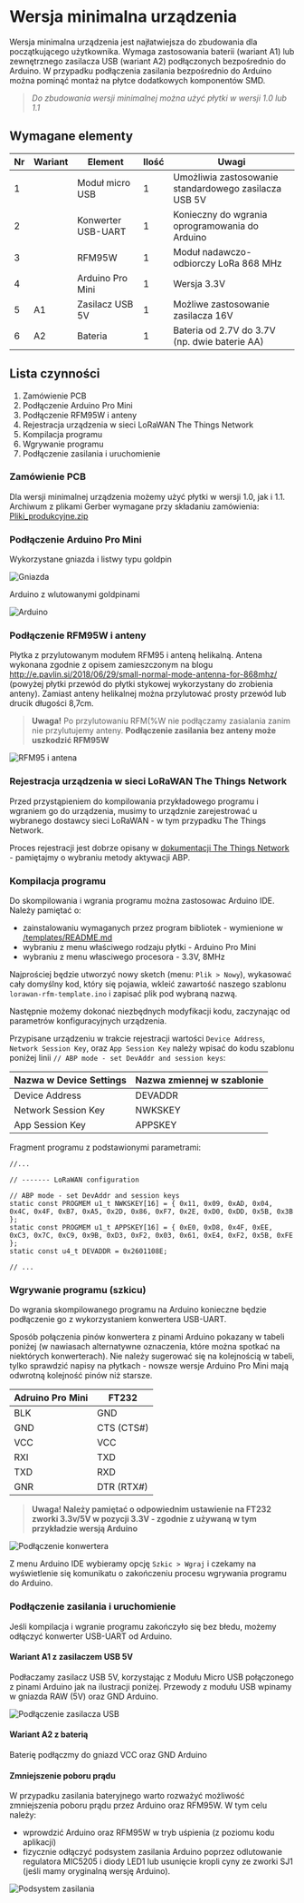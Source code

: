 # Wersja minimalna urządzenia

Wersja minimalna urządzenia jest najłatwiejsza do zbudowania dla początkującego użytkownika. 
Wymaga zastosowania baterii (wariant A1) lub zewnętrznego zasilacza USB (wariant A2) podłączonych bezpośrednio do Arduino. W przypadku podłączenia zasilania bezpośrednio do Arduino można pominąć montaż na płytce dodatkowych komponentów SMD.

> *Do zbudowania wersji minimalnej można użyć płytki w wersji 1.0 lub 1.1*

## Wymagane elementy

| Nr| Wariant | Element | Ilość | Uwagi |
|-------|---|---------|-------|-------|
|1| |Moduł micro USB|1| Umożliwia zastosowanie standardowego zasilacza USB 5V|
|2| |Konwerter USB-UART|1| Konieczny do wgrania oprogramowania do Arduino|
|3| |RFM95W|1| Moduł nadawczo-odbiorczy LoRa 868 MHz|
|4| |Arduino Pro Mini|1| Wersja 3.3V|
|5|A1|Zasilacz USB 5V|1| Możliwe zastosowanie zasilacza 16V|
|6|A2|Bateria|1|Bateria od 2.7V do 3.7V (np. dwie baterie AA)|


## Lista czynności

1. Zamówienie PCB
2. Podłączenie Arduino Pro Mini
3. Podłączenie RFM95W i anteny
4. Rejestracja urządzenia w sieci LoRaWAN The Things Network
5. Kompilacja programu
6. Wgrywanie programu
7. Podłączenie zasilania i uruchomienie

### Zamówienie PCB

Dla wersji minimalnej urządzenia możemy użyć płytki w wersji 1.0, jak i 1.1. Archiwum z plikami Gerber wymagane przy składaniu zamówienia: [Pliki_produkcyjne.zip](/v1.1/Pliki_produkcyjne.zip)

### Podłączenie Arduino Pro Mini

Wykorzystane gniazda i listwy typu goldpin

![Gniazda](../Media/devboard_A_1.jpg)

Arduino z wlutowanymi goldpinami

![Arduino](../Media/devboard_A_2.jpg)

### Podłączenie RFM95W i anteny

Płytka z przylutowanym modułem RFM95 i anteną helikalną. Antena wykonana zgodnie z opisem zamieszczonym na blogu http://e.pavlin.si/2018/06/29/small-normal-mode-antenna-for-868mhz/ (powyżej płytki przewód do płytki stykowej wykorzystany do zrobienia anteny). Zamiast anteny helikalnej można przylutować prosty przewód lub drucik długości 8,7cm.

>**Uwaga!** Po przylutowaniu RFM(%W nie podłączamy zasialania zanim nie przylutujemy anteny. **Podłączenie zasilania bez anteny może uszkodzić RFM95W**

![RFM95 i antena](../Media/devboard_A_3.jpg)

### Rejestracja urządzenia w sieci LoRaWAN The Things Network

Przed przystąpieniem do kompilowania przykładowego programu i wgraniem go do urządzenia, musimy to urządznie zarejestrować u wybranego dostawcy sieci LoRaWAN - w tym przypadku The Things Network.

Proces rejestracji jest dobrze opisany w [dokumentacji The Things Network](https://www.thethingsnetwork.org/docs/devices/registration.html) - pamiętajmy o wybraniu metody aktywacji ABP. 

### Kompilacja programu

Do skompilowania i wgrania programu można zastosowac Arduino IDE. Należy pamiętać o:

* zainstalowaniu wymaganych przez program bibliotek - wymienione w [/templates/README.md](/templates/README.md)
* wybraniu z menu właściwego rodzaju płytki - Arduino Pro Mini
* wybraniu z menu własciwego procesora - 3.3V, 8MHz

Najprościej będzie utworzyć nowy sketch (menu: `Plik > Nowy`), wykasować cały domyślny kod, który się pojawia, wkleić zawartość naszego szablonu `lorawan-rfm-template.ino` i zapisać plik pod wybraną nazwą.

Następnie możemy dokonać niezbędnych modyfikacji kodu, zaczynając od parametrów konfiguracyjnych urządzenia.

Przypisane urządzeniu w trakcie rejestracji wartości `Device Address`, `Network Session Key`, oraz `App Session Key` należy wpisać do kodu szablonu poniżej linii `// ABP mode - set DevAddr and session keys`:

|Nazwa w Device Settings|Nazwa zmiennej w szablonie|
|---|---|
|Device Address|DEVADDR|
|Network Session Key|NWKSKEY|
|App Session Key|APPSKEY|

Fragment programu z podstawionymi parametrami:

```
//...

// ------- LoRaWAN configuration

// ABP mode - set DevAddr and session keys
static const PROGMEM u1_t NWKSKEY[16] = { 0x11, 0x09, 0xAD, 0x04, 0x4C, 0x4F, 0xB7, 0xA5, 0x2D, 0x86, 0xF7, 0x2E, 0xD0, 0xDD, 0x5B, 0x3B };
static const PROGMEM u1_t APPSKEY[16] = { 0xE0, 0xD8, 0x4F, 0xEE, 0xC3, 0x7C, 0xC9, 0x9B, 0xD3, 0xF2, 0x03, 0x61, 0xE4, 0xF2, 0x5B, 0xFE };
static const u4_t DEVADDR = 0x2601108E;

// ...
```

### Wgrywanie programu (szkicu)

Do wgrania skompilowanego programu na Arduino konieczne będzie podłączenie go z wykorzystaniem konwertera USB-UART.

Sposób połączenia pinów konwertera z pinami Arduino pokazany w tabeli poniżej (w nawiasach alternatywne oznaczenia, które można spotkać na niektórych konwerterach). Nie należy sugerować się na kolejnością w tabeli, tylko sprawdzić napisy na płytkach - nowsze wersje Arduino Pro Mini mają odwrotną kolejność pinów niż starsze.

|Adruino Pro Mini|FT232|
|---|---|
|BLK|GND|
|GND|CTS (CTS#)|
|VCC|VCC|
|RXI|TXD|
|TXD|RXD|
|GNR|DTR (RTX#)|

>**Uwaga! Należy pamiętać o odpowiednim ustawienie na FT232 zworki 3.3v/5V  w pozycji 3.3V - zgodnie z używaną w tym przykładzie wersją Arduino**

![Podłączenie konwertera](../Media/devboard_A_4.jpg)

Z menu Arduino IDE wybieramy opcję `Szkic > Wgraj` i czekamy na wyświetlenie się komunikatu o zakończeniu procesu wgrywania programu do Arduino.

### Podłączenie zasilania i uruchomienie

Jeśli kompilacja i wgranie programu zakończyło się bez błedu, możemy odłączyć konwerter USB-UART od Arduino.

#### Wariant  A1 z zasilaczem USB 5V
Podłaczamy zasilacz USB 5V, korzystając z Modułu Micro USB połączonego z pinami Arduino jak na ilustracji poniżej. Przewody z modułu USB wpinamy w gniazda RAW (5V) oraz GND Arduino.

![Podłączenie zasilacza USB](../Media/devboard_A_5.jpg)

#### Wariant A2 z baterią

Baterię podłączmy do gniazd VCC oraz GND Arduino

#### Zmniejszenie poboru prądu

W przypadku zasilania bateryjnego warto rozważyć możliwość zmniejszenia poboru prądu przez Arduino oraz RFM95W. W tym celu należy:

* wprowdzić Arduino oraz RFM95W w tryb uśpienia (z poziomu kodu aplikacji)
* fizycznie odłączyć podsystem zasilania Arduino poprzez odlutowanie regulatora MIC5205 i diody LED1 lub usunięcie kropli cyny ze zworki SJ1 (jeśli mamy oryginalną wersję Arduino).

![Podsystem zasilania](../Media/devboard_A_6.jpg)
